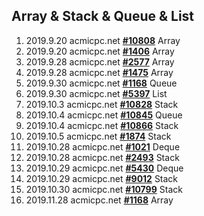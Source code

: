 ## Array & Stack & Queue & List
1. 2019.9.20 acmicpc.net [**#10808**](https://www.acmicpc.net/problem/10808) Array
2. 2019.9.20 acmicpc.net [**#1406**](https://www.acmicpc.net/problem/1406) Array
3. 2019.9.28 acmicpc.net [**#2577**](https://www.acmicpc.net/problem/2577) Array
4. 2019.9.28 acmicpc.net [**#1475**](https://www.acmicpc.net/problem/1475) Array
5. 2019.9.30 acmicpc.net [**#1168**](https://www.acmicpc.net/problem/1168) Queue
6. 2019.9.30 acmicpc.net [**#5397**](https://www.acmicpc.net/problem/5397) List
7. 2019.10.3 acmicpc.net [**#10828**](https://www.acmicpc.net/problem/10828) Stack
8. 2019.10.4 acmicpc.net [**#10845**](https://www.acmicpc.net/problem/1084) Queue
9. 2019.10.4 acmicpc.net [**#10866**](https://www.acmicpc.net/problem/10866) Stack
10. 2019.10.5 acmicpc.net [**#1874**](https://www.acmicpc.net/problem/1874) Stack
11. 2019.10.28 acmicpc.net [**#1021**](https://www.acmicpc.net/problem/1021) Deque
12. 2019.10.28 acmicpc.net [**#2493**](https://www.acmicpc.net/problem/2493) Stack
13. 2019.10.29 acmicpc.net [**#5430**](https://www.acmicpc.net/problem/5430) Deque
14. 2019.10.29 acmicpc.net [**#9012**](https://www.acmicpc.net/problem/9012) Stack
15. 2019.10.30 acmicpc.net [**#10799**](https://www.acmicpc.net/problem/10799) Stack
16. 2019.11.28 acmicpc.net [**#1168**](https://www.acmicpc.net/problem/1168) Array

